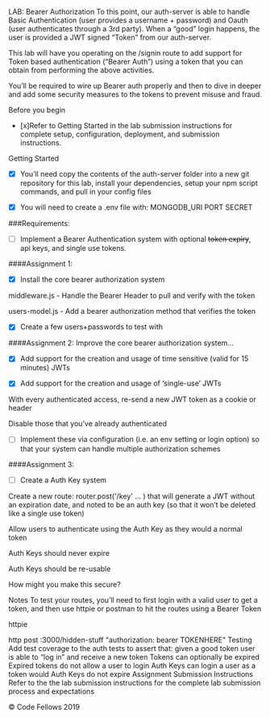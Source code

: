 LAB: Bearer Authorization
To this point, our auth-server is able to handle Basic Authentication (user provides a username + password) and Oauth (user authenticates through a 3rd party). When a “good” login happens, the user is provided a JWT signed “Token” from our auth-server.

This lab will have you operating on the /signin route to add support for Token based authentication (“Bearer Auth”) using a token that you can obtain from performing the above activities.

You’ll be required to wire up Bearer auth properly and then to dive in deeper and add some security measures to the tokens to prevent misuse and fraud.

Before you begin
- [x]Refer to Getting Started in the lab submission instructions for complete setup, configuration, deployment, and submission instructions.

Getting Started
-[x] You’ll need copy the contents of the auth-server folder into a new git repository for this lab, install your dependencies, setup your npm script commands, and pull in your config files
-[x] You will need to create a .env file with:
MONGODB_URI
PORT
SECRET


###Requirements:

-[ ] Implement a Bearer Authentication system with optional ~~token expiry~~, api keys, and single use tokens.

####Assignment 1: 
-[x] Install the core bearer authorization system

middleware.js - Handle the Bearer Header to pull and verify with the token

users-model.js - Add a bearer authorization method that verifies the token

-[x] Create a few users+passwords to test with

####Assignment 2: 
Improve the core bearer authorization system…

-[x] Add support for the creation and usage of time sensitive (valid for 15 minutes) JWTs

-[x] Add support for the creation and usage of ‘single-use’ JWTs 

With every authenticated access, re-send a new JWT token as a cookie or header

Disable those that you’ve already authenticated

-[ ] Implement these via configuration (i.e. an env setting or login option) so that your system can handle multiple authorization schemes 

####Assignment 3: 
-[ ] Create a Auth Key system

Create a new route: router.post('/key' ... ) that will generate a JWT without an expiration date, and noted to be an auth key (so that it won’t be deleted like a single use token)

Allow users to authenticate using the Auth Key as they would a normal token

Auth Keys should never expire

Auth Keys should be re-usable

How might you make this secure?



Notes
To test your routes, you’ll need to first login with a valid user to get a token, and then use httpie or postman to hit the routes using a Bearer Token

httpie

http post :3000/hidden-stuff "authorization: bearer TOKENHERE"
Testing
Add test coverage to the auth tests to assert that:
given a good token user is able to “log in” and receive a new token
Tokens can optionally be expired
Expired tokens do not allow a user to login
Auth Keys can login a user as a token would
Auth Keys do not expire
Assignment Submission Instructions
Refer to the the lab submission instructions for the complete lab submission process and expectations

© Code Fellows 2019
